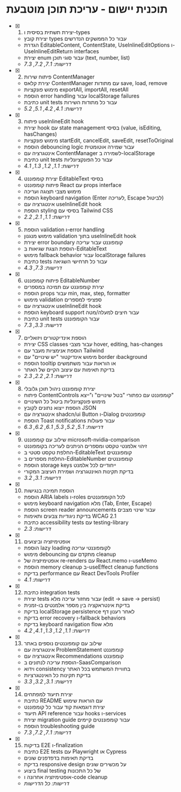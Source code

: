 # תוכנית יישום - עריכת תוכן מוטבעת

- [x] 1. יצירת תשתית בסיסית ו-types


  - יצירת קובץ types עבור כל הממשקים הנדרשים
  - הגדרת EditableContent, ContentState, UseInlineEditOptions ו-UseInlineEditReturn interfaces
  - יצירת enum עבור סוגי תוכן (text, number, list)
  - _דרישות: 7.1, 7.2, 7.3_


- [x] 2. פיתוח שירות ContentManager

  - יצירת קלאס ContentManager עם מתודות save, load, remove
  - מימוש פונקציות exportAll, importAll, resetAll
  - הוספת error handling עבור localStorage failures
  - כתיבת unit tests עבור כל מתודות השירות
  - _דרישות: 4.1, 4.2, 5.1, 5.2_

- [x] 3. פיתוח useInlineEdit hook


  - יצירת hook עם state management בסיסי (value, isEditing, hasChanges)
  - מימוש פונקציות startEdit, cancelEdit, saveEdit, resetToOriginal
  - הוספת debouncing logic עבור שמירה אוטומטית
  - אינטגרציה עם ContentManager לשמירה ב-localStorage
  - כתיבת unit tests עבור כל הפונקציונליות
  - _דרישות: 1.1, 1.2, 1.3, 4.1_

- [x] 4. יצירת קומפוננט EditableText בסיסי


  - פיתוח קומפוננט React עם props interface
  - מימוש מצבי תצוגה ועריכה
  - הוספת keyboard navigation (Enter לעריכה, Escape לביטול)
  - אינטגרציה עם useInlineEdit hook
  - הוספת styling בסיסי עם Tailwind CSS
  - _דרישות: 1.1, 2.1, 2.2_

- [x] 5. הוספת validation ו-error handling


  - מימוש מנגנון validation בתוך useInlineEdit hook
  - יצירת error boundary קומפוננט עבור עריכה
  - הוספת הצגת שגיאות ב-EditableText
  - מימוש fallback behavior עבור localStorage failures
  - כתיבת tests עבור כל תרחישי השגיאה
  - _דרישות: 7.3, 4.3_

- [x] 6. פיתוח קומפוננט EditableNumber


  - יצירת קומפוננט עם תמיכה במספרים
  - הוספת props עבור min, max, step, formatter
  - מימוש validation ספציפי למספרים
  - אינטגרציה עם useInlineEdit hook
  - הוספת keyboard support עבור חיצים למעלה/מטה
  - כתיבת unit tests עבור הקומפוננט
  - _דרישות: 3.3, 7.3_

- [x] 7. הוספת אינדיקטורים ויזואליים



  - יצירת CSS classes עבור מצבי hover, editing, has-changes
  - הוספת אנימציות מעבר עם Tailwind
  - מימוש אינדיקטור "יש שינויים" עם border וbackground
  - הוספת tooltip או הוראות עבור משתמשים
  - בדיקת תאימות עם עיצוב הקיים של האתר
  - _דרישות: 2.1, 2.2, 2.3_

- [x] 8. יצירת קומפוננט ניהול תוכן גלובלי



  - פיתוח ContentControls קומפוננט עם כפתורי "בטל שינויים" ו"ייצא"
  - מימוש פונקציונליות ביטול כל השינויים
  - הוספת ייצוא נתונים לקובץ JSON
  - אינטגרציה עם shadcn/ui Button ו-Dialog קומפוננטים
  - הוספת Toast notifications עבור פעולות
  - _דרישות: 5.1, 5.2, 5.3, 6.1, 6.2, 6.3_

- [x] 9. שילוב עם קומפוננט microsoft-nvidia-comparison



  - זיהוי אלמנטי טקסט ומספרים הניתנים לעריכה בקומפוננט
  - החלפת טקסט סטטי ב-EditableText קומפוננטים
  - החלפת מספרים ב-EditableNumber קומפוננטים
  - הוספת storage keys ייחודיים לכל אלמנט
  - בדיקת תקינות האינטגרציה ושמירת העיצוב המקורי
  - _דרישות: 3.1, 3.2_

- [x] 10. הוספת תמיכה בנגישות


  - הוספת ARIA labels ו-roles לכל הקומפוננטים
  - מימוש keyboard navigation מלא (Tab, Enter, Escape)
  - הוספת screen reader announcements עבור שינוי מצבים
  - בדיקת ניגודיות צבעים ותאימות WCAG 2.1
  - כתיבת accessibility tests עם testing-library
  - _דרישות: 2.3_

- [x] 11. אופטימיזציה וביצועים



  - הוספת lazy loading לקומפוננטי עריכה
  - מימוש debouncing מתקדם עם cleanup
  - אופטימיזציה של re-renders עם React.memo ו-useMemo
  - הוספת memory cleanup ב-useEffect cleanup functions
  - בדיקת performance עם React DevTools Profiler
  - _דרישות: 4.1_

- [x] 12. כתיבת integration tests


  - יצירת tests עבור מחזור עריכה מלא (edit → save → persist)
  - בדיקת אינטראקציה בין מספר אלמנטים בו-זמנית
  - בדיקת localStorage persistence לאחר רענון דף
  - בדיקת error recovery ו-fallback behaviors
  - בדיקת keyboard navigation flow מלא
  - _דרישות: 1.1, 1.2, 1.3, 4.1, 4.2_

- [x] 13. שילוב עם קומפוננטים נוספים באתר


  - אינטגרציה עם ProblemStatement קומפוננט
  - אינטגרציה עם Recommendations קומפוננט
  - הוספת עריכה לנתונים ב-SaasComparison
  - וידוא consistency בחוויית המשתמש בכל האתר
  - בדיקת תקינות כל האינטגרציות
  - _דרישות: 3.1, 3.2, 3.3_

- [x] 14. יצירת תיעוד למפתחים


  - כתיבת README עם הוראות שימוש
  - יצירת דוגמאות קוד עבור כל קומפוננט
  - תיעוד API reference עבור hooks ו-services
  - יצירת migration guide עבור קומפוננטים קיימים
  - הוספת troubleshooting guide
  - _דרישות: 7.1, 7.2, 7.3_

- [x] 15. בדיקות E2E ו-finalization



  - כתיבת E2E tests עם Playwright או Cypress
  - בדיקת תאימות בדפדפנים שונים
  - בדיקת responsive design על מכשירים שונים
  - ביצוע final testing של כל התכונות
  - אופטימיזציה אחרונה ו-code cleanup
  - _דרישות: כל הדרישות_